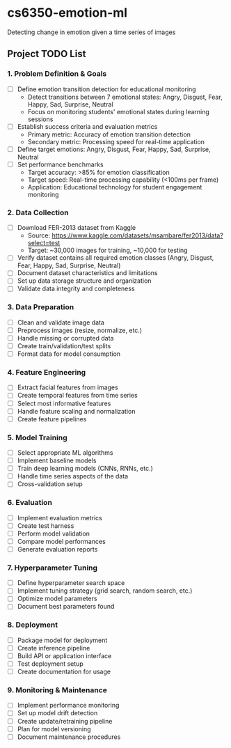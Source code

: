 # cs6350-emotion-ml
Detecting change in emotion given a time series of images

## Project TODO List

### 1. Problem Definition & Goals
- [ ] Define emotion transition detection for educational monitoring
  - Detect transitions between 7 emotional states: Angry, Disgust, Fear, Happy, Sad, Surprise, Neutral
  - Focus on monitoring students' emotional states during learning sessions
- [ ] Establish success criteria and evaluation metrics
  - Primary metric: Accuracy of emotion transition detection
  - Secondary metric: Processing speed for real-time application
- [ ] Define target emotions: Angry, Disgust, Fear, Happy, Sad, Surprise, Neutral
- [ ] Set performance benchmarks
  - Target accuracy: >85% for emotion classification
  - Target speed: Real-time processing capability (<100ms per frame)
  - Application: Educational technology for student engagement monitoring

### 2. Data Collection
- [ ] Download FER-2013 dataset from Kaggle
  - Source: https://www.kaggle.com/datasets/msambare/fer2013/data?select=test
  - Target: ~30,000 images for training, ~10,000 for testing
- [ ] Verify dataset contains all required emotion classes (Angry, Disgust, Fear, Happy, Sad, Surprise, Neutral)
- [ ] Document dataset characteristics and limitations
- [ ] Set up data storage structure and organization
- [ ] Validate data integrity and completeness

### 3. Data Preparation
- [ ] Clean and validate image data
- [ ] Preprocess images (resize, normalize, etc.)
- [ ] Handle missing or corrupted data
- [ ] Create train/validation/test splits
- [ ] Format data for model consumption

### 4. Feature Engineering
- [ ] Extract facial features from images
- [ ] Create temporal features from time series
- [ ] Select most informative features
- [ ] Handle feature scaling and normalization
- [ ] Create feature pipelines

### 5. Model Training
- [ ] Select appropriate ML algorithms
- [ ] Implement baseline models
- [ ] Train deep learning models (CNNs, RNNs, etc.)
- [ ] Handle time series aspects of the data
- [ ] Cross-validation setup

### 6. Evaluation
- [ ] Implement evaluation metrics
- [ ] Create test harness
- [ ] Perform model validation
- [ ] Compare model performances
- [ ] Generate evaluation reports

### 7. Hyperparameter Tuning
- [ ] Define hyperparameter search space
- [ ] Implement tuning strategy (grid search, random search, etc.)
- [ ] Optimize model parameters
- [ ] Document best parameters found

### 8. Deployment
- [ ] Package model for deployment
- [ ] Create inference pipeline
- [ ] Build API or application interface
- [ ] Test deployment setup
- [ ] Create documentation for usage

### 9. Monitoring & Maintenance
- [ ] Implement performance monitoring
- [ ] Set up model drift detection
- [ ] Create update/retraining pipeline
- [ ] Plan for model versioning
- [ ] Document maintenance procedures
